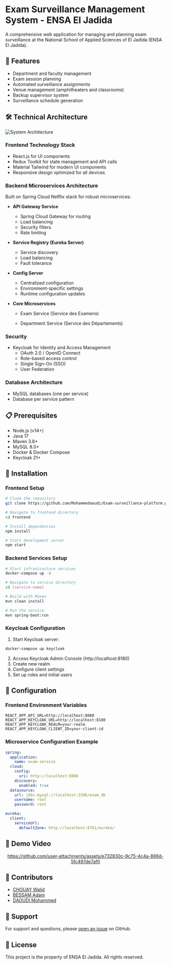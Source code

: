 # Exam Surveillance Management System - ENSA El Jadida

A comprehensive web application for managing and planning exam surveillance at the National School of Applied Sciences of El Jadida (ENSA El Jadida).

## 🚀 Features

- Department and faculty management
- Exam session planning
- Automated surveillance assignments
- Venue management (amphitheaters and classrooms)
- Backup supervisor system
- Surveillance schedule generation

## 🛠 Technical Architecture
![System Architecture](https://github.com/user-attachments/assets/2e48b461-7302-44e0-a434-67cbd225a190)

### Frontend Technology Stack
- React.js for UI components
- Redux Toolkit for state management and API calls
- Material Tailwind for modern UI components
- Responsive design optimized for all devices

### Backend Microservices Architecture
Built on Spring Cloud Netflix stack for robust microservices:

- **API Gateway Service**
  - Spring Cloud Gateway for routing
  - Load balancing
  - Security filters
  - Rate limiting

- **Service Registry (Eureka Server)**
  - Service discovery
  - Load balancing
  - Fault tolerance

- **Config Server**
  - Centralized configuration
  - Environment-specific settings
  - Runtime configuration updates

- **Core Microservices**
  - Exam Service (Service des Examens)
  
  - Department Service (Service des Départements)
   



### Security
- Keycloak for Identity and Access Management
  - OAuth 2.0 / OpenID Connect
  - Role-based access control
  - Single Sign-On (SSO)
  - User Federation

### Database Architecture
- MySQL databases (one per service)
- Database per service pattern

## 📋 Prerequisites

- Node.js (v14+)
- Java 17
- Maven 3.8+
- MySQL 8.0+
- Docker & Docker Compose
- Keycloak 21+

## 🚀 Installation

### Frontend Setup

```bash
# Clone the repository
git clone https://github.com/Mohammedaoudi/Exam-surveillance-platform.git

# Navigate to frontend directory
cd frontend

# Install dependencies
npm install

# Start development server
npm start
```

### Backend Services Setup

```bash
# Start infrastructure services
docker-compose up -d

# Navigate to service directory
cd [service-name]

# Build with Maven
mvn clean install

# Run the service
mvn spring-boot:run
```

### Keycloak Configuration

1. Start Keycloak server:
```bash
docker-compose up keycloak
```

2. Access Keycloak Admin Console (http://localhost:8180)
3. Create new realm
4. Configure client settings
5. Set up roles and initial users

## 🔑 Configuration

### Frontend Environment Variables
```env
REACT_APP_API_URL=http://localhost:8080
REACT_APP_KEYCLOAK_URL=http://localhost:8180
REACT_APP_KEYCLOAK_REALM=your-realm
REACT_APP_KEYCLOAK_CLIENT_ID=your-client-id
```

### Microservice Configuration Example
```yaml
spring:
  application:
    name: exam-service
  cloud:
    config:
      uri: http://localhost:8888
    discovery:
      enabled: true
  datasource:
    url: jdbc:mysql://localhost:3306/exam_db
    username: root
    password: root

eureka:
  client:
    serviceUrl:
      defaultZone: http://localhost:8761/eureka/
```


## 🎥 Demo Video

<div align="center">




https://github.com/user-attachments/assets/e732830c-9c75-4c4a-896d-5fc497de7af0
 





</div>

## 👥 Contributors

- [CHOUAY Walid](https://github.com/CHOUAY15) 
- [BESSAM Adam](https://github.com/AdamBessam)
- [DAOUDI Mohammed](https://github.com/Mohammedaoudi)

## 💬 Support

For support and questions, please [open an issue](https://github.com/Mohammedaoudi/Exam-surveillance-platform/issues) on GitHub.

## 📄 License

This project is the property of ENSA El Jadida. All rights reserved.

